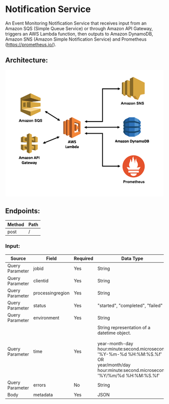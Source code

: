 # Notification Service

An Event Monitoring Notification Service that receives input from an Amazon SQS (Simple Queue Service) or through Amazon API Gateway, triggers an AWS Lambda function, then outputs to Amazon DynamoDB, Amazon SNS (Amazon Simple Notification Service) and Prometheus (https://prometheus.io/).


## Architecture:
![alt text](https://github.com/OGb2wise/b2-wiseNotifcationTask/blob/main/notification_service_architecture.png?raw=true)

## Endpoints:

Method | Path
------------ | -------------
post | /

### Input:

Source | Field | Required | Data Type
------------ | ------------- | ------------- | -------------
Query Parameter | jobid | Yes | String
Query Parameter | clientid | Yes | String
Query Parameter | processingregion | Yes | String
Query Parameter | status | Yes | "started", "completed", "failed"
Query Parameter | environment | Yes | String
Query Parameter | time | Yes | String representation of a datetime object.<br><br>year-month-day hour:minute:second.microsecond<br>'%Y-%m-%d %H:%M:%S.%f'<br>OR<br>year/month/day hour:minute:second.microsecond<br>'%Y/%m/%d %H:%M:%S.%f'
Query Parameter | errors | No | String
Body | metadata | Yes | JSON

